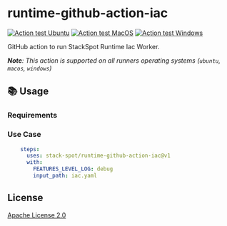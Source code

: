 # runtime-github-action-iac

[![Action test Ubuntu](https://github.com/stack-spot/runtime-github-action-ping/actions/workflows/action-test-ubuntu.yaml/badge.svg)](https://github.com/stack-spot/runtime-github-action-ping/actions/workflows/action-test-ubuntu.yaml) [![Action test MacOS](https://github.com/stack-spot/runtime-github-action-ping/actions/workflows/action-test-macos.yaml/badge.svg)](https://github.com/stack-spot/runtime-github-action-ping/actions/workflows/action-test-macos.yaml) [![Action test Windows](https://github.com/stack-spot/runtime-github-action-ping/actions/workflows/action-test-windows.yaml/badge.svg)](https://github.com/stack-spot/runtime-github-action-ping/actions/workflows/action-test-windows.yaml)

GitHub action to run StackSpot Runtime Iac Worker.

_**Note**: This action is supported on all runners operating systems (`ubuntu`, `macos`, `windows`)_

## 📚 Usage

### Requirements

### Use Case

```yaml
    steps:
      uses: stack-spot/runtime-github-action-iac@v1
      with:
        FEATURES_LEVEL_LOG: debug
        input_path: iac.yaml

```

## License

[Apache License 2.0](https://github.com/stack-spot/runtime-github-action-ping/blob/main/LICENSE)